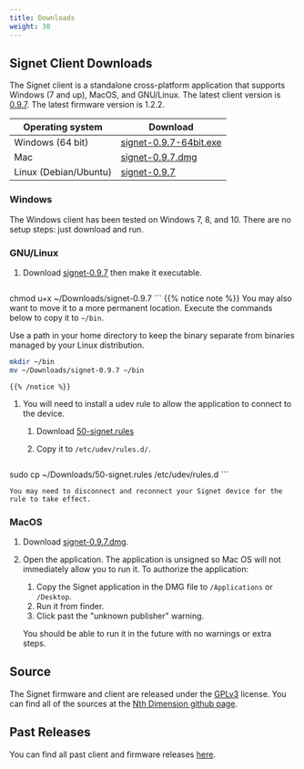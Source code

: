 ```yaml
---
title: Downloads
weight: 30
---
```


## Signet Client Downloads

The Signet client is a standalone cross-platform application that supports Windows (7 and up), MacOS,
and GNU/Linux. The latest client version is [0.9.7](/signet/release-notes/signet-client-0.9.7-notes).  The latest firmware version is 1.2.2.

Operating system      | Download
----------------------|---------------
Windows (64 bit)      | [signet-0.9.7-64bit.exe](https://nthdimtech.com/downloads/signet-releases/0.9.7/windows/signet-0.9.7-64bit.exe)
Mac                   | [signet-0.9.7.dmg](https://nthdimtech.com/downloads/signet-releases/0.9.7/macos/signet-0.9.7.dmg)
Linux (Debian/Ubuntu) | [signet-0.9.7](https://nthdimtech.com/downloads/signet-releases/0.9.7/linux/signet-0.9.7)

### Windows

The Windows client has been tested on Windows 7, 8, and 10. There are no setup steps: just download and run.

### GNU/Linux

1. Download
[signet-0.9.7](https://nthdimtech.com/downloads/signet-releases/0.9.7/linux/signet-0.9.7)
then make it executable.

	```bash
chmod u+x ~/Downloads/signet-0.9.7
	```
	{{% notice note %}}
You may also want to move it to a more permanent location. Execute the commands below to copy
it to `~/bin`.

Use a path in your home directory to keep the binary separate from binaries managed by
your Linux distribution.

```bash
mkdir ~/bin
mv ~/Downloads/signet-0.9.7 ~/bin
```
	{{% /notice %}}

1. You will need to install a udev
rule to allow the application to connect to the device.

	1. Download [50-signet.rules](https://nthdimtech.com/downloads/signet-releases/0.9.7/linux/50-signet.rules)
	1. Copy it to `/etc/udev/rules.d/`.

		```bash
sudo cp ~/Downloads/50-signet.rules /etc/udev/rules.d
		```

	You may need to disconnect and reconnect your Signet device for the rule to take effect.

### MacOS

1. Download [signet-0.9.7.dmg](https://nthdimtech.com/downloads/signet-releases/0.9.7/macos/signet-0.9.7.dmg).
1. Open the application.
	The application is unsigned so Mac OS will not immediately allow you to run it. To authorize the application:
	1. Copy the Signet application in the DMG file to `/Applications` or `/Desktop`.
	1. Run it from finder.
	1. Click past the "unknown publisher" warning.

	You should be able to run it in the future 
	with no warnings or extra steps.

## Source

The Signet firmware and client are released under the [GPLv3](https://www.gnu.org/licenses/gpl.txt) license.
You can find all of the sources at the [Nth Dimension github page](https://www.github.com/nthdimtech).

## Past Releases

You can find all past client and firmware releases [here](https://nthdimtech.com/downloads/signet-releases).
